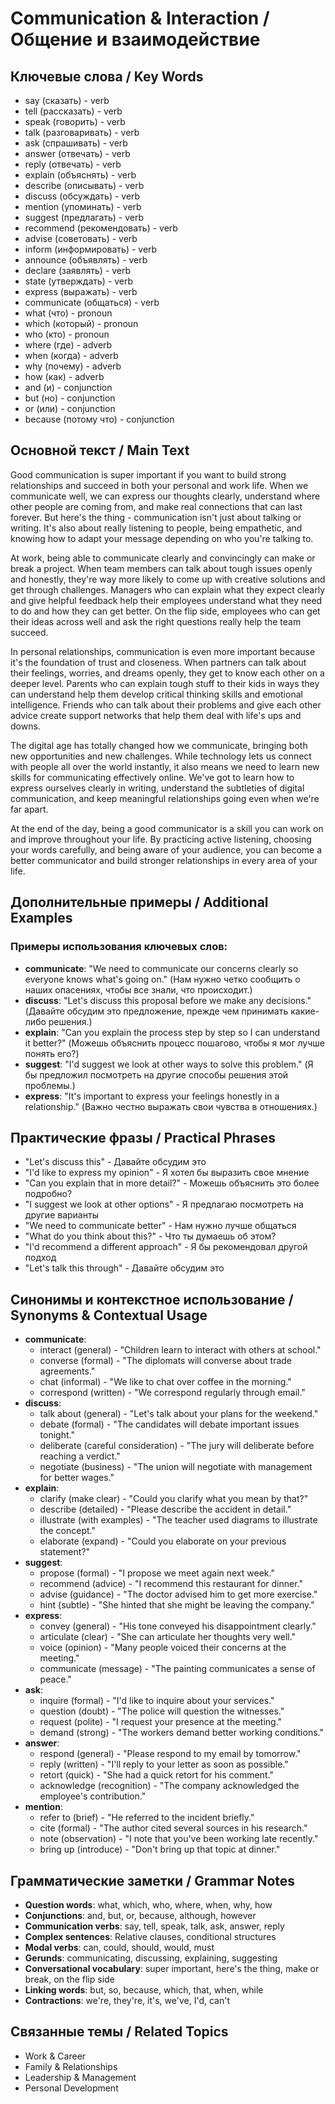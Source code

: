 # Communication & Interaction / Общение и взаимодействие

## Ключевые слова / Key Words
- say (сказать) - verb
- tell (рассказать) - verb
- speak (говорить) - verb
- talk (разговаривать) - verb
- ask (спрашивать) - verb
- answer (отвечать) - verb
- reply (отвечать) - verb
- explain (объяснять) - verb
- describe (описывать) - verb
- discuss (обсуждать) - verb
- mention (упоминать) - verb
- suggest (предлагать) - verb
- recommend (рекомендовать) - verb
- advise (советовать) - verb
- inform (информировать) - verb
- announce (объявлять) - verb
- declare (заявлять) - verb
- state (утверждать) - verb
- express (выражать) - verb
- communicate (общаться) - verb
- what (что) - pronoun
- which (который) - pronoun
- who (кто) - pronoun
- where (где) - adverb
- when (когда) - adverb
- why (почему) - adverb
- how (как) - adverb
- and (и) - conjunction
- but (но) - conjunction
- or (или) - conjunction
- because (потому что) - conjunction

## Основной текст / Main Text

Good communication is super important if you want to build strong relationships and succeed in both your personal and work life. When we communicate well, we can express our thoughts clearly, understand where other people are coming from, and make real connections that can last forever. But here's the thing - communication isn't just about talking or writing. It's also about really listening to people, being empathetic, and knowing how to adapt your message depending on who you're talking to.

At work, being able to communicate clearly and convincingly can make or break a project. When team members can talk about tough issues openly and honestly, they're way more likely to come up with creative solutions and get through challenges. Managers who can explain what they expect clearly and give helpful feedback help their employees understand what they need to do and how they can get better. On the flip side, employees who can get their ideas across well and ask the right questions really help the team succeed.

In personal relationships, communication is even more important because it's the foundation of trust and closeness. When partners can talk about their feelings, worries, and dreams openly, they get to know each other on a deeper level. Parents who can explain tough stuff to their kids in ways they can understand help them develop critical thinking skills and emotional intelligence. Friends who can talk about their problems and give each other advice create support networks that help them deal with life's ups and downs.

The digital age has totally changed how we communicate, bringing both new opportunities and new challenges. While technology lets us connect with people all over the world instantly, it also means we need to learn new skills for communicating effectively online. We've got to learn how to express ourselves clearly in writing, understand the subtleties of digital communication, and keep meaningful relationships going even when we're far apart.

At the end of the day, being a good communicator is a skill you can work on and improve throughout your life. By practicing active listening, choosing your words carefully, and being aware of your audience, you can become a better communicator and build stronger relationships in every area of your life.

## Дополнительные примеры / Additional Examples

### Примеры использования ключевых слов:
- **communicate**: "We need to communicate our concerns clearly so everyone knows what's going on." (Нам нужно четко сообщить о наших опасениях, чтобы все знали, что происходит.)
- **discuss**: "Let's discuss this proposal before we make any decisions." (Давайте обсудим это предложение, прежде чем принимать какие-либо решения.)
- **explain**: "Can you explain the process step by step so I can understand it better?" (Можешь объяснить процесс пошагово, чтобы я мог лучше понять его?)
- **suggest**: "I'd suggest we look at other ways to solve this problem." (Я бы предложил посмотреть на другие способы решения этой проблемы.)
- **express**: "It's important to express your feelings honestly in a relationship." (Важно честно выражать свои чувства в отношениях.)

## Практические фразы / Practical Phrases

- "Let's discuss this" - Давайте обсудим это
- "I'd like to express my opinion" - Я хотел бы выразить свое мнение
- "Can you explain that in more detail?" - Можешь объяснить это более подробно?
- "I suggest we look at other options" - Я предлагаю посмотреть на другие варианты
- "We need to communicate better" - Нам нужно лучше общаться
- "What do you think about this?" - Что ты думаешь об этом?
- "I'd recommend a different approach" - Я бы рекомендовал другой подход
- "Let's talk this through" - Давайте обсудим это

## Синонимы и контекстное использование / Synonyms & Contextual Usage

- **communicate**: 
  - interact (general) - "Children learn to interact with others at school."
  - converse (formal) - "The diplomats will converse about trade agreements."
  - chat (informal) - "We like to chat over coffee in the morning."
  - correspond (written) - "We correspond regularly through email."
- **discuss**: 
  - talk about (general) - "Let's talk about your plans for the weekend."
  - debate (formal) - "The candidates will debate important issues tonight."
  - deliberate (careful consideration) - "The jury will deliberate before reaching a verdict."
  - negotiate (business) - "The union will negotiate with management for better wages."
- **explain**: 
  - clarify (make clear) - "Could you clarify what you mean by that?"
  - describe (detailed) - "Please describe the accident in detail."
  - illustrate (with examples) - "The teacher used diagrams to illustrate the concept."
  - elaborate (expand) - "Could you elaborate on your previous statement?"
- **suggest**: 
  - propose (formal) - "I propose we meet again next week."
  - recommend (advice) - "I recommend this restaurant for dinner."
  - advise (guidance) - "The doctor advised him to get more exercise."
  - hint (subtle) - "She hinted that she might be leaving the company."
- **express**: 
  - convey (general) - "His tone conveyed his disappointment clearly."
  - articulate (clear) - "She can articulate her thoughts very well."
  - voice (opinion) - "Many people voiced their concerns at the meeting."
  - communicate (message) - "The painting communicates a sense of peace."
- **ask**: 
  - inquire (formal) - "I'd like to inquire about your services."
  - question (doubt) - "The police will question the witnesses."
  - request (polite) - "I request your presence at the meeting."
  - demand (strong) - "The workers demand better working conditions."
- **answer**: 
  - respond (general) - "Please respond to my email by tomorrow."
  - reply (written) - "I'll reply to your letter as soon as possible."
  - retort (quick) - "She had a quick retort for his comment."
  - acknowledge (recognition) - "The company acknowledged the employee's contribution."
- **mention**: 
  - refer to (brief) - "He referred to the incident briefly."
  - cite (formal) - "The author cited several sources in his research."
  - note (observation) - "I note that you've been working late recently."
  - bring up (introduce) - "Don't bring up that topic at dinner."

## Грамматические заметки / Grammar Notes

- **Question words**: what, which, who, where, when, why, how
- **Conjunctions**: and, but, or, because, although, however
- **Communication verbs**: say, tell, speak, talk, ask, answer, reply
- **Complex sentences**: Relative clauses, conditional structures
- **Modal verbs**: can, could, should, would, must
- **Gerunds**: communicating, discussing, explaining, suggesting
- **Conversational vocabulary**: super important, here's the thing, make or break, on the flip side
- **Linking words**: but, so, because, which, that, when, while
- **Contractions**: we're, they're, it's, we've, I'd, can't

## Связанные темы / Related Topics

- Work & Career
- Family & Relationships
- Leadership & Management
- Personal Development
